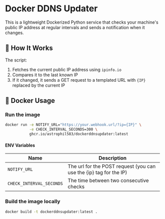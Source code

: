 # Docker DDNS Updater

This is a lightweight Dockerized Python service that checks your machine's public IP address at regular intervals and sends a notification when it changes.

## 🔧 How It Works

The script:
1. Fetches the current public IP address using `ipinfo.io`
2. Compares it to the last known IP
3. If it changed, it sends a GET request to a templated URL with `{IP}` replaced by the current IP

## 🐳 Docker Usage
### Run the image
```bash
docker run -e NOTIFY_URL="https://your.webhook.url/?ip={IP}" \
           -e CHECK_INTERVAL_SECONDS=300 \
           ghcr.io/astrophil583/dockerddnsupdater:latest
```
#### ENV Variables
|Name|Description|
|----|----|
|`NOTIFY_URL`|The url for the POST request (you can use the {ip} tag for the IP)|
|`CHECK_INTERVAL_SECONDS`|The time between two consecutive checks|

### Build the image locally

```bash
docker build -t dockerddnsupdater:latest .